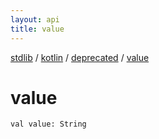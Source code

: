```yaml
---
layout: api
title: value
---
```

[stdlib](../../index.html) / [kotlin](../index.html) / [deprecated](index.html) / [value](value.html)

# value

```
val value: String
```
